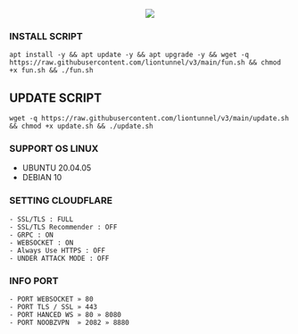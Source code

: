 <p align="center">
<img src="https://readme-typing-svg.herokuapp.com?color=%2336BCF7&center=true&vCenter=true&lines=S+C+R+I+P+T+ㅤBYㅤ+LION+V+P+N+" />
</p>

### INSTALL SCRIPT 
```
apt install -y && apt update -y && apt upgrade -y && wget -q https://raw.githubusercontent.com/liontunnel/v3/main/fun.sh && chmod +x fun.sh && ./fun.sh
```

## UPDATE SCRIPT
```
wget -q https://raw.githubusercontent.com/liontunnel/v3/main/update.sh && chmod +x update.sh && ./update.sh
```

### SUPPORT OS LINUX
- UBUNTU 20.04.05
- DEBIAN 10

### SETTING CLOUDFLARE
```
- SSL/TLS : FULL
- SSL/TLS Recommender : OFF
- GRPC : ON
- WEBSOCKET : ON
- Always Use HTTPS : OFF
- UNDER ATTACK MODE : OFF
```
### INFO PORT
```
- PORT WEBSOCKET » 80
- PORT TLS / SSL » 443
- PORT HANCED WS » 80 » 8080
- PORT NOOBZVPN  » 2082 » 8880  
```
